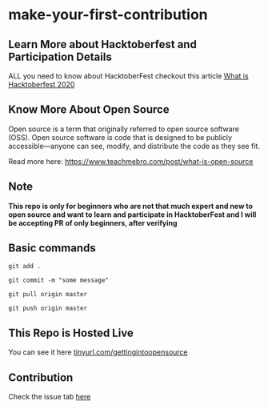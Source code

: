# make-your-first-contribution

## Learn More about Hacktoberfest and Participation Details

ALL you need to know about HacktoberFest checkout this article [What is Hacktoberfest 2020](https://bit.ly/WhatIsHacktoberFest2020)

## Know More About Open Source

Open source is a term that originally referred to open source software (OSS). Open source software is code that is designed to be publicly accessible—anyone can see, modify, and distribute the code as they see fit.

Read more here: https://www.teachmebro.com/post/what-is-open-source

## Note

**This repo is only for beginners who are not that much expert and new to open source and want to learn and participate in HacktoberFest and I will be accepting PR of only beginners, after verifying**

## Basic commands

`git add .`

`git commit -m "some message"`

`git pull origin master`

`git push origin master`


## This Repo is Hosted Live

You can see it here [tinyurl.com/gettingintoopensource](https://tinyurl.com/gettingintoopensource)

## Contribution

Check the issue tab [here](https://github.com/altafshaikh/make-your-first-contribution/issues/9)

